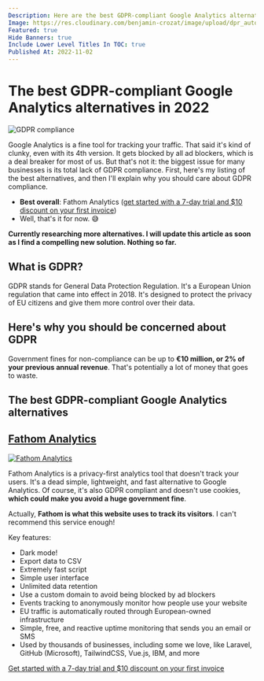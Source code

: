 ```yaml
---
Description: Here are the best GDPR-compliant Google Analytics alternatives to help you avoid the GDPR penalty and keep your users safe.
Image: https://res.cloudinary.com/benjamin-crozat/image/upload/dpr_auto,f_auto,q_auto,w_auto/v1667409628/data-security_z5tsl9.jpg
Featured: true
Hide Banners: true
Include Lower Level Titles In TOC: true
Published At: 2022-11-02
---
```


# The best GDPR-compliant Google Analytics alternatives in 2022

![GDPR compliance](https://res.cloudinary.com/benjamin-crozat/image/upload/dpr_auto,f_auto,q_auto,w_auto/v1667409628/data-security_z5tsl9.jpg)

Google Analytics is a fine tool for tracking your traffic. That said it's kind of clunky, even with its 4th version. It gets blocked by all ad blockers, which is a deal breaker for most of us. 
But that's not it: the biggest issue for many businesses is its total lack of GDPR compliance. 
First, here's my listing of the best alternatives, and then I'll explain why you should care about GDPR compliance.

- **Best overall**: Fathom Analytics ([get started with a 7-day trial and $10 discount on your first invoice](https://benjamincrozat.com/recommends/fathom-analytics))
- Well, that's it for now. 😅

**Currently researching more alternatives. I will update this article as soon as I find a compelling new solution. Nothing so far.**

## What is GDPR?

GDPR stands for General Data Protection Regulation. It's a European Union regulation that came into effect in 2018. It's designed to protect the privacy of EU citizens and give them more control over their data.

## Here's why you should be concerned about GDPR

Government fines for non-compliance can be up to **€10 million, or 2% of your previous annual revenue**. That's potentially a lot of money that goes to waste.

## The best GDPR-compliant Google Analytics alternatives

## [Fathom Analytics](https://benjamincrozat.com/recommends/fathom-analytics)

[<img src="https://res.cloudinary.com/benjamin-crozat/image/upload/dpr_auto,f_auto,q_auto,w_auto/v1667409777/usefathom.com__ubmp2u.png" alt="Fathom Analytics" />](https://benjamincrozat.com/recommends/fathom-analytics)

Fathom Analytics is a privacy-first analytics tool that doesn't track your users. It's a dead simple, lightweight, and fast alternative to Google Analytics. Of course, it's also GDPR compliant and doesn't use cookies, **which could make you avoid a huge government fine**.

Actually, **Fathom is what this website uses to track its visitors**. I can't recommend this service enough!

Key features:
- Dark mode!
- Export data to CSV
- Extremely fast script
- Simple user interface
- Unlimited data retention
- Use a custom domain to avoid being blocked by ad blockers
- Events tracking to anonymously monitor how people use your website
- EU traffic is automatically routed through European-owned infrastructure
- Simple, free, and reactive uptime monitoring that sends you an email or SMS
- Used by thousands of businesses, including some we love, like Laravel, GitHub (Microsoft), TailwindCSS, Vue.js, IBM, and more

[Get started with a 7-day trial and $10 discount on your first invoice](https://benjamincrozat.com/recommends/fathom-analytics)
